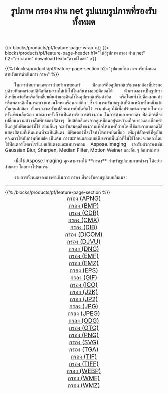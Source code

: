 ﻿---
title: รูปภาพ กรอง ผ่าน net รูปแบบรูปภาพที่รองรับทั้งหมด 
weight: 3920
url: /th/net/filter 
lang: th
langdirlevel: 2
locales: zh-hans,ja,it,ru,de,es,fr,nl,id,lt,pl,pt,vi,tr,ko,zh-hant,ar,hi,th,sv,cs,uk,he
description: เมื่อใช้ Aspose.Imaging คุณสามารถ กรอง ภาพได้อย่างง่ายดายผ่าน net
---

{{< blocks/products/pf/feature-page-wrap >}}
{{< blocks/products/pf/feature-page-header h1="ไฟล์รูปภาพ กรอง ผ่าน net" h2="กรอง ภาพ" downloadText="ดาวน์โหลด" >}}


{{% blocks/products/pf/feature-page-section  h2="รูปแบบที่รอ ภาพ งรับทั้งหมดสำหรับการดำเนินการ กรอง" %}}
<p align="justify" style="text-indent:2em;font-size:15px;">
ในการถ่ายภาพและการถ่ายทำภาพยนตร์ ฟิลเตอร์คืออุปกรณ์เสริมของกล้องที่ประกอบด้วยฟิลเตอร์ออปติคัลที่สามารถใส่เข้าไปในเส้นทางออปติคอลได้ ตัวกรองอาจเป็นรูปทรงสี่เหลี่ยมจัตุรัสหรือสี่เหลี่ยมผืนผ้าและติดตั้งในอุปกรณ์เสริมตัวยึด หรือโดยทั่วไปคือแผ่นแก้วหรือพลาสติกในกรอบวงแหวนโลหะหรือพลาสติก ซึ่งสามารถขันสกรูเข้าที่ด้านหน้าหรือหนีบเข้ากับเลนส์กล้อง ตัวกรองจะปรับเปลี่ยนภาพที่บันทึกไว้ พวกมันถูกใช้เพื่อปรับแต่งภาพถ่ายในบางครั้งเพียงเล็กน้อย และบางครั้งก็จำเป็นสำหรับการสร้างภาพ ในการถ่ายภาพขาวดำ ฟิลเตอร์สีจะเปลี่ยนความสว่างสัมพัทธ์ของสีต่างๆ ลิปสติกสีแดงอาจดูเหมือนอยู่ระหว่างเกือบขาวและเกือบดำ ขึ้นอยู่กับฟิลเตอร์ที่ใช้ ส่วนอื่นๆ จะปรับสมดุลสีของภาพเพื่อให้ภาพที่ถ่ายโดยใช้แสงจากหลอดไส้แสดงสีตามที่เห็นแทนที่จะเป็นสีแดง มีฟิลเตอร์ที่จงใจทำให้ภาพบิดเบี้ยว เพิ่มรูปลักษณ์ที่ดูเป็นดวงดาวให้กับภาพที่คมชัด เป็นต้น การสะท้อนแสงแบบเฉียงจากพื้นผิวที่ไม่ใช่โลหะจะลดลงโดยใช้ฟิลเตอร์โพลาไรซ์แบบเส้นตรงและแบบวงกลม Aspose.Imaging รองรับตัวกรองเช่น Gaussian Blur, Sharpen, Median Filter, Motion Weiner และอื่น ๆ อีกมากมาย
</p>
<p align="justify" style="text-indent:2em;font-size:15px;">
เมื่อใช้ Aspose.Imaging คุณสามารถใช้ **กรอง** สำหรับรูปแบบภาพต่างๆ ได้อย่างง่ายดาย โดยทางโปรแกรม
</p>
<p align="justify" style="text-indent:2em;font-size:15px;">
รายการทั้งหมดของการดำเนินการ กรอง ที่รองรับตามรูปแบบอิมเมจ:
</p>
<hr/>
{{% /blocks/products/pf/feature-page-section %}}
<div class="container-fluid productfamilypage bg-gray">
    <div class="convertypes bg-gray agp-content section">
        <div class="container">
		<div class="row other-converters" style="gap: 10px;font-size: 19px;text-align:center;">
		    <div class='col-md-2 other-converter remove-lp remove-rp'><a href="/imaging/th/net/filter/apng" style="padding:15px;">กรอง (APNG)</a></div><div class='col-md-2 other-converter remove-lp remove-rp'><a href="/imaging/th/net/filter/bmp" style="padding:15px;">กรอง (BMP)</a></div><div class='col-md-2 other-converter remove-lp remove-rp'><a href="/imaging/th/net/filter/cdr" style="padding:15px;">กรอง (CDR)</a></div><div class='col-md-2 other-converter remove-lp remove-rp'><a href="/imaging/th/net/filter/cmx" style="padding:15px;">กรอง (CMX)</a></div><div class='col-md-2 other-converter remove-lp remove-rp'><a href="/imaging/th/net/filter/dib" style="padding:15px;">กรอง (DIB)</a></div><div class='col-md-2 other-converter remove-lp remove-rp'><a href="/imaging/th/net/filter/dicom" style="padding:15px;">กรอง (DICOM)</a></div><div class='col-md-2 other-converter remove-lp remove-rp'><a href="/imaging/th/net/filter/djvu" style="padding:15px;">กรอง (DJVU)</a></div><div class='col-md-2 other-converter remove-lp remove-rp'><a href="/imaging/th/net/filter/dng" style="padding:15px;">กรอง (DNG)</a></div><div class='col-md-2 other-converter remove-lp remove-rp'><a href="/imaging/th/net/filter/emf" style="padding:15px;">กรอง (EMF)</a></div><div class='col-md-2 other-converter remove-lp remove-rp'><a href="/imaging/th/net/filter/emz" style="padding:15px;">กรอง (EMZ)</a></div><div class='col-md-2 other-converter remove-lp remove-rp'><a href="/imaging/th/net/filter/eps" style="padding:15px;">กรอง (EPS)</a></div><div class='col-md-2 other-converter remove-lp remove-rp'><a href="/imaging/th/net/filter/gif" style="padding:15px;">กรอง (GIF)</a></div><div class='col-md-2 other-converter remove-lp remove-rp'><a href="/imaging/th/net/filter/ico" style="padding:15px;">กรอง (ICO)</a></div><div class='col-md-2 other-converter remove-lp remove-rp'><a href="/imaging/th/net/filter/j2k" style="padding:15px;">กรอง (J2K)</a></div><div class='col-md-2 other-converter remove-lp remove-rp'><a href="/imaging/th/net/filter/jp2" style="padding:15px;">กรอง (JP2)</a></div><div class='col-md-2 other-converter remove-lp remove-rp'><a href="/imaging/th/net/filter/jpg" style="padding:15px;">กรอง (JPG)</a></div><div class='col-md-2 other-converter remove-lp remove-rp'><a href="/imaging/th/net/filter/jpeg" style="padding:15px;">กรอง (JPEG)</a></div><div class='col-md-2 other-converter remove-lp remove-rp'><a href="/imaging/th/net/filter/odg" style="padding:15px;">กรอง (ODG)</a></div><div class='col-md-2 other-converter remove-lp remove-rp'><a href="/imaging/th/net/filter/otg" style="padding:15px;">กรอง (OTG)</a></div><div class='col-md-2 other-converter remove-lp remove-rp'><a href="/imaging/th/net/filter/png" style="padding:15px;">กรอง (PNG)</a></div><div class='col-md-2 other-converter remove-lp remove-rp'><a href="/imaging/th/net/filter/svg" style="padding:15px;">กรอง (SVG)</a></div><div class='col-md-2 other-converter remove-lp remove-rp'><a href="/imaging/th/net/filter/tga" style="padding:15px;">กรอง (TGA)</a></div><div class='col-md-2 other-converter remove-lp remove-rp'><a href="/imaging/th/net/filter/tif" style="padding:15px;">กรอง (TIF)</a></div><div class='col-md-2 other-converter remove-lp remove-rp'><a href="/imaging/th/net/filter/tiff" style="padding:15px;">กรอง (TIFF)</a></div><div class='col-md-2 other-converter remove-lp remove-rp'><a href="/imaging/th/net/filter/webp" style="padding:15px;">กรอง (WEBP)</a></div><div class='col-md-2 other-converter remove-lp remove-rp'><a href="/imaging/th/net/filter/wmf" style="padding:15px;">กรอง (WMF)</a></div><div class='col-md-2 other-converter remove-lp remove-rp'><a href="/imaging/th/net/filter/wmz" style="padding:15px;">กรอง (WMZ)</a></div>
                </div>
        </div>
    </div>
</div>
<br/>
